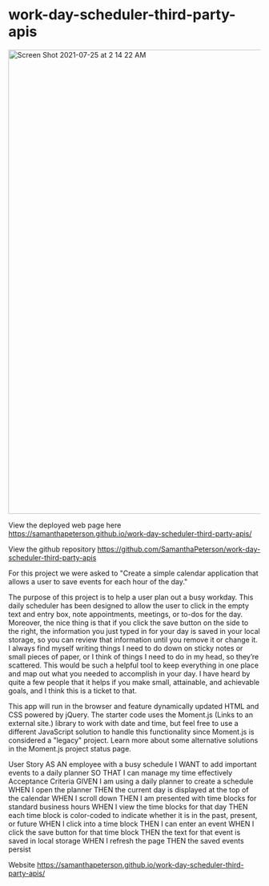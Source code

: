 # work-day-scheduler-third-party-apis

<img width="928" alt="Screen Shot 2021-07-25 at 2 14 22 AM" src="https://user-images.githubusercontent.com/85209802/126911232-29a18c81-330e-4fbf-a70d-156a319bc6fd.png">


View the deployed web page here
https://samanthapeterson.github.io/work-day-scheduler-third-party-apis/


View the github repository
https://github.com/SamanthaPeterson/work-day-scheduler-third-party-apis



For this project we were asked to 
"Create a simple calendar application that allows a user to save events for each hour of the day."





The purpose of this project is to help a user plan out a busy workday. This daily scheduler has been designed to allow the user to click in the empty text and entry box, note appointments, meetings, or to-dos for the day. Moreover, the nice thing is that if you click the save button on the side to the right, the information you just typed in for your day is saved in your local storage, so you can review that information until you remove it or change it. 
I always find myself writing things I need to do down on sticky notes or small pieces of paper, or I think of things I need to do in my head, so they’re scattered. This would be such a helpful tool to keep everything in one place and map out what you needed to accomplish in your day. I have heard by quite a few people that it helps if you make small, attainable, and achievable goals, and I think this is a ticket to that. 


This app will run in the browser and feature dynamically updated HTML and CSS powered by jQuery.  The starter code uses the Moment.js (Links to an external site.) library to work with date and time, but feel free to use a different JavaScript solution to handle this functionality since Moment.js is considered a "legacy" project. Learn more about some alternative solutions in the Moment.js project status page.

User Story
AS AN employee with a busy schedule
I WANT to add important events to a daily planner
SO THAT I can manage my time effectively
Acceptance Criteria
GIVEN I am using a daily planner to create a schedule
WHEN I open the planner
THEN the current day is displayed at the top of the calendar
WHEN I scroll down
THEN I am presented with time blocks for standard business hours
WHEN I view the time blocks for that day
THEN each time block is color-coded to indicate whether it is in the past, present, or future
WHEN I click into a time block
THEN I can enter an event
WHEN I click the save button for that time block
THEN the text for that event is saved in local storage
WHEN I refresh the page
THEN the saved events persist



Website 
https://samanthapeterson.github.io/work-day-scheduler-third-party-apis/
